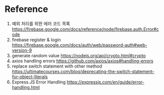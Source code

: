 # Reference

1. 예외 처리를 위한 에러 코드 목록
   <https://firebase.google.com/docs/reference/node/firebase.auth.Error#code>
1. firebase register & login
   <https://firebase.google.com/docs/auth/web/password-auth#web-version-9>
1. generate random value
   <https://nodejs.org/api/crypto.html#crypto>
1. axios handling errors
   <https://github.com/axios/axios#handling-errors>
1. replace switch statement with other method
   <https://ultimatecourses.com/blog/deprecating-the-switch-statement-for-object-literals>
1. Express.JS Error Handling
   <https://expressjs.com/en/guide/error-handling.html>